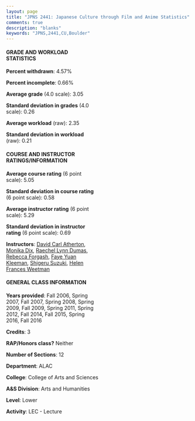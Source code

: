 ```yaml
---
layout: page
title: "JPNS 2441: Japanese Culture through Film and Anime Statistics"
comments: true
description: "blanks"
keywords: "JPNS,2441,CU,Boulder"
---
```

<head>
<script src="https://ajax.googleapis.com/ajax/libs/jquery/2.1.3/jquery.min.js"></script>
<script src="https://dl.dropboxusercontent.com/s/pc42nxpaw1ea4o9/highcharts.js?dl=0"></script>
<!-- <script src="../assets/js/highcharts.js"></script> -->
<style type="text/css">@font-face {
	font-family: "Bebas Neue";
	src: url(https://www.filehosting.org/file/details/544349/BebasNeue Regular.otf) format("opentype");
	}
	h1.Bebas { 
		font-family: "Bebas Neue", Verdana, Tahoma;
	}
</style>
</head>
<body>
	<div id="container" style="float: right; width: 45%; height: 88%; margin-left: 2.5%; margin-right: 2.5%;"></div>
	<script language="JavaScript">
		$(document).ready(function() {
		var chart = {type: 'column'};
		var title = {text: 'Grade Distribution'};
		var xAxis = {categories: ['A','B','C','D','F'],crosshair: true};
		var yAxis = {min: 0,title: {text: 'Percentage'}};
		var tooltip = {headerFormat: '<center><b><span style="font-size:20px">{point.key}</span></b></center>',
		               pointFormat: '<td style="padding:0"><b>{point.y:.1f}%</b></td>',
		               footerFormat: '</table>',shared: true,useHTML: true};
		var plotOptions = {column: {pointPadding: 0.0,borderWidth: 0}};  
		var credits = {enabled: false};var series= [{name: 'Percent',data: [42.41,38.1,11.74,2.21,5.55,]}];
		var json = {};
		json.chart = chart;
		json.title = title;
		json.tooltip = tooltip;
		json.xAxis = xAxis;
		json.yAxis = yAxis;  
		json.series = series;
		json.plotOptions = plotOptions;  
		json.credits = credits;
		$('#container').highcharts(json);
	});
	</script>
</body>
			   
#### GRADE AND WORKLOAD STATISTICS

**Percent withdrawn**: 4.57%

**Percent incomplete**: 0.66%

**Average grade** (4.0 scale): 3.05

**Standard deviation in grades** (4.0 scale): 0.26

**Average workload** (raw): 2.35

**Standard deviation in workload** (raw): 0.21

#### COURSE AND INSTRUCTOR RATINGS/INFORMATION

**Average course rating** (6 point scale): 5.05

**Standard deviation in course rating** (6 point scale): 0.58

**Average instructor rating** (6 point scale): 5.29

**Standard deviation in instructor rating** (6 point scale): 0.69

**Instructors**: <a href='../../instructors/David_Carl_Atherton'>David Carl Atherton</a>, <a href='../../instructors/Monika_Dix'>Monika Dix</a>, <a href='../../instructors/Raechel_Lynn_Dumas'>Raechel Lynn Dumas</a>, <a href='../../instructors/Rebecca_Forgash'>Rebecca Forgash</a>, <a href='../../instructors/Faye_Yuan_Kleeman'>Faye Yuan Kleeman</a>, <a href='../../instructors/Shigeru_Suzuki'>Shigeru Suzuki</a>, <a href='../../instructors/Helen_Frances_Weetman'>Helen Frances Weetman</a>

#### GENERAL CLASS INFORMATION

**Years provided**: Fall 2006, Spring 2007, Fall 2007, Spring 2008, Spring 2009, Fall 2009, Spring 2011, Spring 2012, Fall 2014, Fall 2015, Spring 2016, Fall 2016

**Credits**: 3

**RAP/Honors class?** Neither

**Number of Sections**: 12

**Department**: ALAC

**College**: College of Arts and Sciences

**A&S Division**: Arts and Humanities

**Level**: Lower

**Activity**: LEC - Lecture
